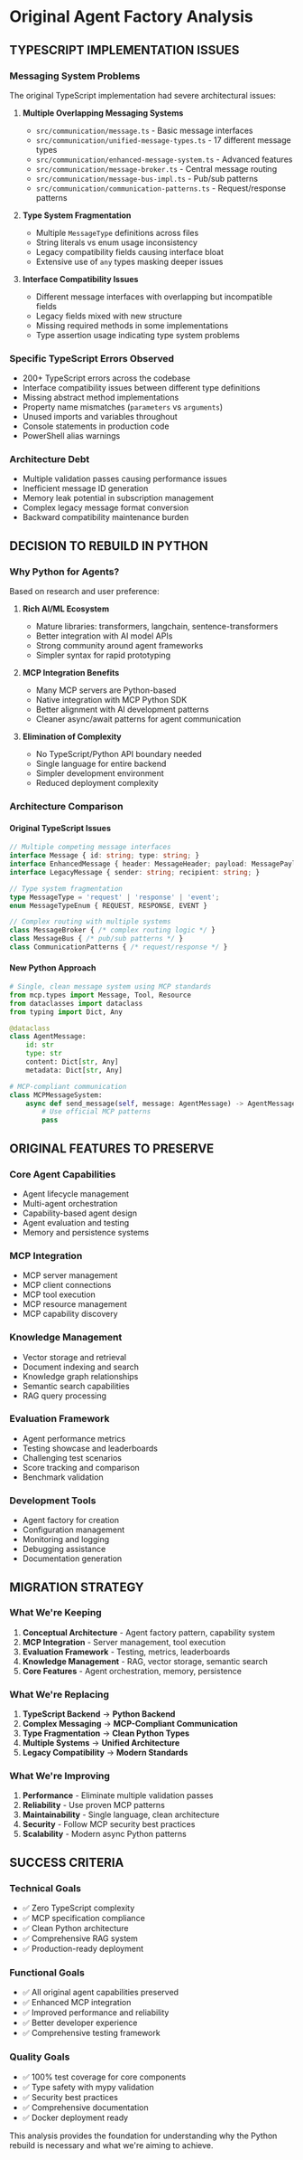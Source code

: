 # Original Agent Factory Analysis

## **TYPESCRIPT IMPLEMENTATION ISSUES**

### **Messaging System Problems**
The original TypeScript implementation had severe architectural issues:

1. **Multiple Overlapping Messaging Systems**
   - `src/communication/message.ts` - Basic message interfaces
   - `src/communication/unified-message-types.ts` - 17 different message types
   - `src/communication/enhanced-message-system.ts` - Advanced features
   - `src/communication/message-broker.ts` - Central message routing
   - `src/communication/message-bus-impl.ts` - Pub/sub patterns
   - `src/communication/communication-patterns.ts` - Request/response patterns

2. **Type System Fragmentation**
   - Multiple `MessageType` definitions across files
   - String literals vs enum usage inconsistency
   - Legacy compatibility fields causing interface bloat
   - Extensive use of `any` types masking deeper issues

3. **Interface Compatibility Issues**
   - Different message interfaces with overlapping but incompatible fields
   - Legacy fields mixed with new structure
   - Missing required methods in some implementations
   - Type assertion usage indicating type system problems

### **Specific TypeScript Errors Observed**
- 200+ TypeScript errors across the codebase
- Interface compatibility issues between different type definitions
- Missing abstract method implementations
- Property name mismatches (`parameters` vs `arguments`)
- Unused imports and variables throughout
- Console statements in production code
- PowerShell alias warnings

### **Architecture Debt**
- Multiple validation passes causing performance issues
- Inefficient message ID generation
- Memory leak potential in subscription management
- Complex legacy message format conversion
- Backward compatibility maintenance burden

## **DECISION TO REBUILD IN PYTHON**

### **Why Python for Agents?**
Based on research and user preference:

1. **Rich AI/ML Ecosystem**
   - Mature libraries: transformers, langchain, sentence-transformers
   - Better integration with AI model APIs
   - Strong community around agent frameworks
   - Simpler syntax for rapid prototyping

2. **MCP Integration Benefits**
   - Many MCP servers are Python-based
   - Native integration with MCP Python SDK
   - Better alignment with AI development patterns
   - Cleaner async/await patterns for agent communication

3. **Elimination of Complexity**
   - No TypeScript/Python API boundary needed
   - Single language for entire backend
   - Simpler development environment
   - Reduced deployment complexity

### **Architecture Comparison**

#### **Original TypeScript Issues**
```typescript
// Multiple competing message interfaces
interface Message { id: string; type: string; }
interface EnhancedMessage { header: MessageHeader; payload: MessagePayload; }
interface LegacyMessage { sender: string; recipient: string; }

// Type system fragmentation
type MessageType = 'request' | 'response' | 'event';
enum MessageTypeEnum { REQUEST, RESPONSE, EVENT }

// Complex routing with multiple systems
class MessageBroker { /* complex routing logic */ }
class MessageBus { /* pub/sub patterns */ }
class CommunicationPatterns { /* request/response */ }
```

#### **New Python Approach**
```python
# Single, clean message system using MCP standards
from mcp.types import Message, Tool, Resource
from dataclasses import dataclass
from typing import Dict, Any

@dataclass
class AgentMessage:
    id: str
    type: str
    content: Dict[str, Any]
    metadata: Dict[str, Any]

# MCP-compliant communication
class MCPMessageSystem:
    async def send_message(self, message: AgentMessage) -> AgentMessage:
        # Use official MCP patterns
        pass
```

## **ORIGINAL FEATURES TO PRESERVE**

### **Core Agent Capabilities**
- Agent lifecycle management
- Multi-agent orchestration
- Capability-based agent design
- Agent evaluation and testing
- Memory and persistence systems

### **MCP Integration**
- MCP server management
- MCP client connections
- MCP tool execution
- MCP resource management
- MCP capability discovery

### **Knowledge Management**
- Vector storage and retrieval
- Document indexing and search
- Knowledge graph relationships
- Semantic search capabilities
- RAG query processing

### **Evaluation Framework**
- Agent performance metrics
- Testing showcase and leaderboards
- Challenging test scenarios
- Score tracking and comparison
- Benchmark validation

### **Development Tools**
- Agent factory for creation
- Configuration management
- Monitoring and logging
- Debugging assistance
- Documentation generation

## **MIGRATION STRATEGY**

### **What We're Keeping**
1. **Conceptual Architecture** - Agent factory pattern, capability system
2. **MCP Integration** - Server management, tool execution
3. **Evaluation Framework** - Testing, metrics, leaderboards
4. **Knowledge Management** - RAG, vector storage, semantic search
5. **Core Features** - Agent orchestration, memory, persistence

### **What We're Replacing**
1. **TypeScript Backend** → **Python Backend**
2. **Complex Messaging** → **MCP-Compliant Communication**
3. **Type Fragmentation** → **Clean Python Types**
4. **Multiple Systems** → **Unified Architecture**
5. **Legacy Compatibility** → **Modern Standards**

### **What We're Improving**
1. **Performance** - Eliminate multiple validation passes
2. **Reliability** - Use proven MCP patterns
3. **Maintainability** - Single language, clean architecture
4. **Security** - Follow MCP security best practices
5. **Scalability** - Modern async Python patterns

## **SUCCESS CRITERIA**

### **Technical Goals**
- ✅ Zero TypeScript complexity
- ✅ MCP specification compliance
- ✅ Clean Python architecture
- ✅ Comprehensive RAG system
- ✅ Production-ready deployment

### **Functional Goals**
- ✅ All original agent capabilities preserved
- ✅ Enhanced MCP integration
- ✅ Improved performance and reliability
- ✅ Better developer experience
- ✅ Comprehensive testing framework

### **Quality Goals**
- ✅ 100% test coverage for core components
- ✅ Type safety with mypy validation
- ✅ Security best practices
- ✅ Comprehensive documentation
- ✅ Docker deployment ready

This analysis provides the foundation for understanding why the Python rebuild is necessary and what we're aiming to achieve.
